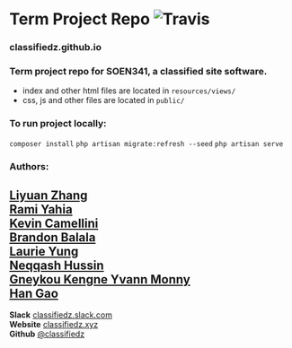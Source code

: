 # Term Project Repo ![Travis](https://travis-ci.org/classifiedz/classifiedz.github.io.svg?branch=master)
### classifiedz.github.io   
### Term project repo for SOEN341, a classified site software.  
- index and other html files are located in `resources/views/`  
- css, js and other files are located in `public/`

### To run project locally:
`composer install`
`php artisan migrate:refresh --seed`
`php artisan serve`

### Authors:    
[Liyuan Zhang](https://github.com/Swallow666)  
[Rami Yahia](https://github.com/rami186)  
[Kevin	Camellini](https://github.com/kcamcam)  
[Brandon	Balala](https://github.com/BrandonBalala)  
[Laurie Yung](https://github.com/laurie-y)  
[Neqqash	Hussin](https://github.com/neqqash)  
[Gneykou Kengne	Yvann Monny](https://github.com/monnyy)  
[Han Gao](https://github.com/HanGao2333)  
---  
**Slack**     [classifiedz.slack.com](https://classifiedz.slack.com/)    
**Website**   [classifiedz.xyz](http://www.classifiedz.xyz)  
**Github**    [@classifiedz](https://github.com/classfiedz)  
